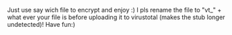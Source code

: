 Just use say wich file to encrypt and enjoy :)
I pls rename the file to "vt_" + what ever your file is 
before uploading it to virustotal (makes the stub longer undetected)!
Have fun:)

